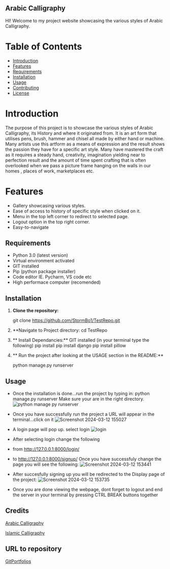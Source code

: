 ## Arabic Calligraphy

HI! Welcome to my project website showcasing the various styles of Arabic Calligraphy.

# Table of Contents

- [Introduction](#introduction)
- [Features](#features)
- [Requirements](#requirements)
- [Installation](#installation)
- [Usage](#usage)
- [Contributing](#contributing)
- [License](#license)

# Introduction

The purpose of this project is to showcase the various styles of Arabic Calligraphy, its History and where it originated from. 
It is an art form that utilises pens, brush, hammer and chisel all made by either hand or machine. Many artists use this artform 
as a means of expression and the result shows the passion they have for a specific art style. Many have mastered the craft as it 
requires a steady hand, creativity, imagination yielding near to perfection result and the amount of time spent crafting that is often overlooked when we pass a
picture frame hanging on the walls in our homes , places of work, marketplaces etc.

# Features

- Gallery showcasing various styles.
- Ease of access to history of specific style when clicked on it.
- Menu in the top left corner to redirect to selected page.
- Logout option in the top right corner.
- Easy-to-navigate

## Requirements

- Python 3.0 (latest version)
- Virtual environment activated
- GIT installed
- Pip (python package installer)
- Code editor IE. Pycharm, VS code etc
- High performace computer (recomended)

##  Installation

1. **Clone the repository:**

   git clone https://github.com/StormBo1/TestRepo.git

2. **Navigate to Project directory:
   cd TestRepo

3. ** Install Dependancies:**
   GIT installed
   (in your terminal type the following)
   pip install
   pip install django
   pip install pillow

5. ** Run the project after looking at the USAGE section in the README:**

   python manage.py runserver

## Usage

- Once the installation is done...run the project by typing in: python manage.py runserver 
Make sure your are in the right directory.
![python manage py runserver](https://github.com/StormBo1/GitPortfolios/assets/148717363/83c5b414-a5b5-4a2f-80dc-f12d6b0251a8)

- Once you have successfully run the project a URL will appear in the terminal...click on it
![Screenshot 2024-03-12 155027](https://github.com/StormBo1/GitPortfolios/assets/148717363/86c120a7-d434-4848-a444-54b357e39828)


- A login page will pop up. select login
![login](https://github.com/StormBo1/GitPortfolios/assets/148717363/af64ee58-7ce0-405d-aa43-422a7e70b1ee)

- After selecting login change the following
- from http://127.0.0.1:8000/login/
- to http://127.0.0.1:8000/signup/
Once you have successfuly change the page you will see the following:
![Screenshot 2024-03-12 153441](https://github.com/StormBo1/GitPortfolios/assets/148717363/07cca056-17b0-49a1-acdf-0470e1af3ae3)

- After succesfully signing up you will be redirected to the Display page of the project:
![Screenshot 2024-03-12 153735](https://github.com/StormBo1/GitPortfolios/assets/148717363/03d34a25-b21e-4419-a3a2-d3d6702f3616)

- Once you are done viewing the webpage, dont forget to logout and end the server in your terminal by pressing CTRL BREAK buttons together

## Credits

[Arabic Calligraphy](https://en.wikipedia.org/wiki/Arabic_calligraphy)

[Islamic Calligraphy](https://en.wikipedia.org/wiki/Islamic_calligraphy)

## URL to repository

[GitPortfolios](https://github.com/StormBo1/GitPortfolios)
